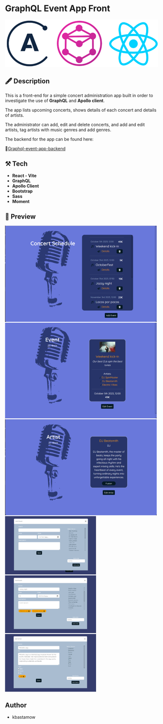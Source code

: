 # GraphQL Event App Front

![alt logos](./src/assets/readme/reactapollographql.png)

## 🖋️ Description

This is a front-end for a simple concert administration app built in order to investigate the use of  **GraphQL** and **Apollo client**.

The app lists upcoming concerts, shows details of each concert and details of artists. 

The administrator can add, edit and delete concerts, and add and edit artists, tag artists with music genres and add genres.

The backend for the app can be found here:  

🔗[Graphql-event-app-backend](https://github.com/kbastamow/GraphQL-event-app-back)

## ⚒️ Tech

- **React - Vite**
- **GraphQL**
- **Apollo Client**
- **Bootstrap**
- **Sass** 
- **Moment**

## 🔎 Preview

<img src="./src/assets/readme/concerts.png" alt="concerts" width="500"/>
<img src="./src/assets/readme/concert.png" alt="concerts" width="500"/>
<img src="./src/assets/readme/artist.png" alt="concerts" width="500"/>
<img src="./src/assets/readme/addconcert.png" alt="addconcert" width="300"/>
<img src="./src/assets/readme/edit.png" alt="edit" width="300"/>
<img src="./src/assets/readme/editartist.png" alt="editartist" width="300"/>

## Author

- kbastamow